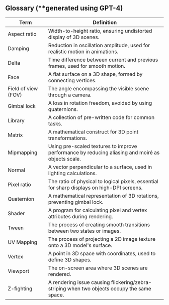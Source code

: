 ## Glossary (**generated using GPT-4)

| Term                  | Definition |
|-----------------------|------------|
| Aspect ratio          | Width-to-height ratio, ensuring undistorted display of 3D scenes. |
| Damping               | Reduction in oscillation amplitude, used for realistic motion in animations. |
| Delta                 | Time difference between current and previous frames, used for smooth motion. |
| Face                  | A flat surface on a 3D shape, formed by connecting vertices. |
| Field of view (FOV)   | The angle encompassing the visible scene through a camera. |
| Gimbal lock           | A loss in rotation freedom, avoided by using quaternions. |
| Library               | A collection of pre-written code for common tasks. |
| Matrix                | A mathematical construct for 3D point transformations. |
| Mipmapping            | Using pre-scaled textures to improve performance by reducing aliasing and moiré as objects scale. |
| Normal                | A vector perpendicular to a surface, used in lighting calculations. |
| Pixel ratio           | The ratio of physical to logical pixels, essential for sharp displays on high-DPI screens. |
| Quaternion            | A mathematical representation of 3D rotations, preventing gimbal lock. |
| Shader                | A program for calculating pixel and vertex attributes during rendering. |
| Tween                 | The process of creating smooth transitions between two states or images. |
| UV Mapping            | The process of projecting a 2D image texture onto a 3D model's surface. |
| Vertex                | A point in 3D space with coordinates, used to define 3D shapes. |
| Viewport              | The on-screen area where 3D scenes are rendered. |
| Z-fighting            | A rendering issue causing flickering/zebra-striping when two objects occupy the same space. |
